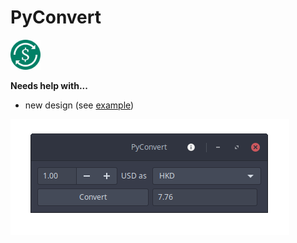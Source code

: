 # PyConvert

<img src="logo.svg" width="48">

**Needs help with...**
  - new design (see [example][dribbble])
 
![Demo](./demo.png)

[dribbble]: https://dribbble.com/shots/5855502-Currency-cryptocurrency-exchange-app
